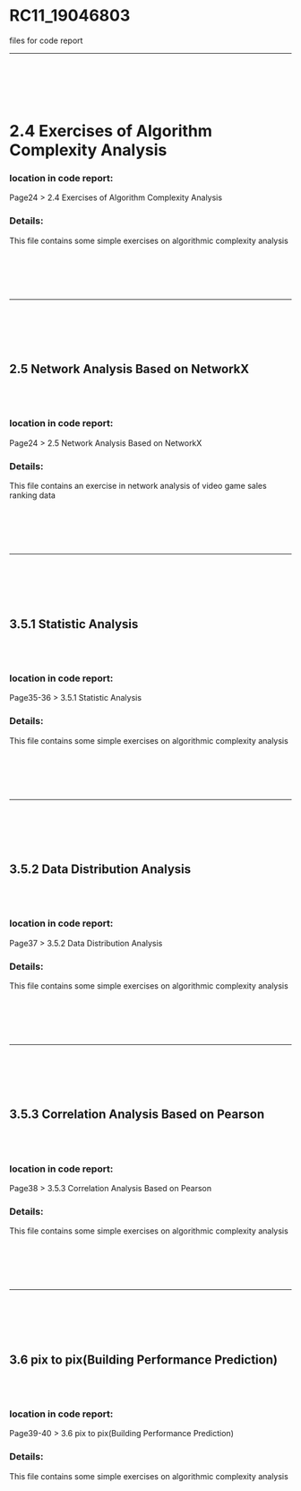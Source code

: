 # RC11_19046803
files for code report
***
<br />
<br />
<br />
<br />

# 2.4 Exercises of Algorithm Complexity Analysis
### location in code report: 
Page24 > 2.4 Exercises of Algorithm Complexity Analysis

### Details:
This file contains some simple exercises on algorithmic complexity analysis




<br />
<br />
<br />
<br />

*** 

<br />
<br />
<br />
<br />


## 2.5  Network Analysis Based on NetworkX

<br />
<br />

### location in code report: 
Page24 > 2.5  Network Analysis Based on NetworkX

### Details:
This file contains an exercise in network analysis of video game sales ranking data





<br />
<br />
<br />
<br />

*** 

<br />
<br />
<br />
<br />


## 3.5.1 Statistic Analysis

<br />
<br />

### location in code report: 
Page35-36 > 3.5.1 Statistic Analysis

### Details:
This file contains some simple exercises on algorithmic complexity analysis






<br />
<br />
<br />
<br />

*** 

<br />
<br />
<br />
<br />


## 3.5.2 Data Distribution Analysis

<br />
<br />

### location in code report: 
Page37 > 3.5.2 Data Distribution Analysis

### Details:
This file contains some simple exercises on algorithmic complexity analysis





<br />
<br />
<br />
<br />

*** 

<br />
<br />
<br />
<br />


## 3.5.3 Correlation Analysis Based on Pearson

<br />
<br />

### location in code report: 
Page38 > 3.5.3 Correlation Analysis Based on Pearson

### Details:
This file contains some simple exercises on algorithmic complexity analysis





<br />
<br />
<br />
<br />

*** 

<br />
<br />
<br />
<br />


## 3.6 pix to pix(Building Performance Prediction)

<br />
<br />

### location in code report: 
Page39-40 > 3.6 pix to pix(Building Performance Prediction)

### Details:
This file contains some simple exercises on algorithmic complexity analysis





<br />
<br />
<br />
<br />
